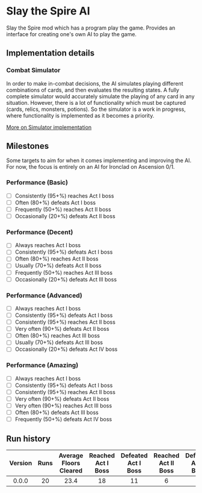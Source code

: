 # Slay the Spire AI

Slay the Spire mod which has a program play the game. Provides an interface for creating one's own AI to play the game.

## Implementation details

### Combat Simulator

In order to make in-combat decisions, the AI simulates playing different combinations of cards, and then evaluates the
resulting states.
A fully complete simulator would accurately simulate the playing of any card in any situation. However, there is a lot
of
functionality which must be captured (cards, relics, monsters, potions).
So the simulator is a work in progress, where functionality is implemented as it becomes a priority.

[More on Simulator implementation](src/main/java/newaimod/util/simulator/README.md)

## Milestones

Some targets to aim for when it comes implementing and improving the AI. For now, the focus is entirely on an AI for
Ironclad on Ascension 0/1.

### Performance (Basic)

- [ ] Consistently (95+%) reaches Act I boss
- [ ] Often (80+%) defeats Act I boss
- [ ] Frequently (50+%) reaches Act II boss
- [ ] Occasionally (20+%) defeats Act II boss

### Performance (Decent)

- [ ] Always reaches Act I boss
- [ ] Consistently (95+%) defeats Act I boss
- [ ] Often (80+%) reaches Act II boss
- [ ] Usually (70+%) defeats Act II boss
- [ ] Frequently (50+%) reaches Act III boss
- [ ] Occasionally (20+%) defeats Act III boss

### Performance (Advanced)

- [ ] Always reaches Act I boss
- [ ] Consistently (95+%) defeats Act I boss
- [ ] Consistently (95+%) reaches Act II boss
- [ ] Very often (90+%) defeats Act II boss
- [ ] Often (80+%) reaches Act III boss
- [ ] Usually (70+%) defeats Act III boss
- [ ] Occasionally (20+%) defeats Act IV boss

### Performance (Amazing)

- [ ] Always reaches Act I boss
- [ ] Consistently (95+%) defeats Act I boss
- [ ] Consistently (95+%) reaches Act II boss
- [ ] Very often (90+%) defeats Act II boss
- [ ] Very often (90+%) reaches Act III boss
- [ ] Often (80+%) defeats Act III boss
- [ ] Frequently (50+%) defeats Act IV boss

## Run history

| Version | Runs | Average Floors Cleared | Reached Act I Boss | Defeated Act I Boss | Reached Act II Boss | Defeated Act II Boss | Reached Act III Boss | Defeated Act III Boss |
|:-------:|:----:|:----------------------:|:------------------:|:-------------------:|:-------------------:|:--------------------:|:--------------------:|:---------------------:|
|  0.0.0  |  20  |          23.4          |         18         |         11          |          6          |          1           |          0           |           0           |

